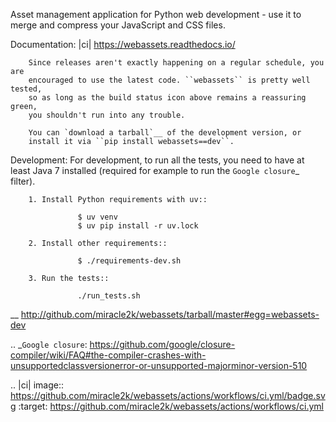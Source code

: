 Asset management application for Python web development - use it to
merge and compress your JavaScript and CSS files.

Documentation: |ci|
        https://webassets.readthedocs.io/

        Since releases aren't exactly happening on a regular schedule, you are
        encouraged to use the latest code. ``webassets`` is pretty well tested,
        so as long as the build status icon above remains a reassuring green,
        you shouldn't run into any trouble.

        You can `download a tarball`__ of the development version, or
        install it via ``pip install webassets==dev``.


Development:
        For development, to run all the tests, you need to have at least Java 7
        installed (required for example to run the `Google closure`_ filter).

        1. Install Python requirements with uv::

                   $ uv venv
                   $ uv pip install -r uv.lock

        2. Install other requirements::

                   $ ./requirements-dev.sh

        3. Run the tests::

                   ./run_tests.sh

__ http://github.com/miracle2k/webassets/tarball/master#egg=webassets-dev

.. _`Google closure`: https://github.com/google/closure-compiler/wiki/FAQ#the-compiler-crashes-with-unsupportedclassversionerror-or-unsupported-majorminor-version-510

.. |ci| image:: https://github.com/miracle2k/webassets/actions/workflows/ci.yml/badge.svg
       :target: https://github.com/miracle2k/webassets/actions/workflows/ci.yml